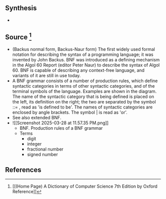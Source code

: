 ## Synthesis
- 
## Source [^1]
- (Backus normal form, Backus-Naur form) The first widely used formal notation for describing the syntax of a programming language; it was invented by John Backus. BNF was introduced as a defining mechanism in the Algol 60 Report (editor Peter Naur) to describe the syntax of Algol 60. BNF is capable of describing any context-free language, and variants of it are still in use today.
- A BNF grammar consists of a number of production rules, which define syntactic categories in terms of other syntactic categories, and of the terminal symbols of the language. Examples are shown in the diagram. The name of the syntactic category that is being defined is placed on the left, its definition on the right; the two are separated by the symbol ::= , read as 'is defined to be'. The names of syntactic categories are enclosed by angle brackets. The symbol | is read as 'or'.
- See also extended BNF.
- ![[Screenshot 2025-03-28 at 11.57.35 PM.png]]
	- BNF. Production rules of a BNF grammar
	- Terms
		- digit
		- integer
		- fractional number
		- signed number
## References

[^1]: [[(Home Page) A Dictionary of Computer Science 7th Edition by Oxford Reference]]